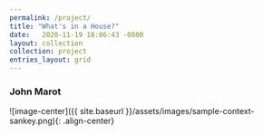 ```yaml
---
permalink: /project/
title: "What's in a House?"
date:   2020-11-19 18:06:43 -0800
layout: collection
collection: project
entries_layout: grid
---
```

### John Marot

![image-center]({{ site.baseurl }}/assets/images/sample-context-sankey.png){: .align-center}
